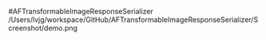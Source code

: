 #AFTransformableImageResponseSerializer
/Users/lvjg/workspace/GitHub/AFTransformableImageResponseSerializer/Screenshot/demo.png